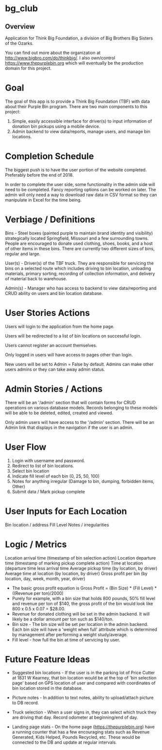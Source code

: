 # bg_club

## Overview ##

Application for Think Big Foundation, a division of Big Brothers Big Sisters of the Ozarks.

You can find out more about the organization at http://www.bigbro.com/do/thinkbig/. I also own/control  https://www.thepurplebin.org which will eventually be the production domain for this project. 


# Goal #
The goal of this app is to provide a Think Big Foundation (TBF) with data about their Purple Bin program. There are two main components to this project:
  1. Simple, easily accessible interface for driver(s) to input information of donation bin pickups using a mobile device.
  2. Admin backend to view data/reports, manage users, and manage bin locations.

# Completion Schedule #

The biggest push is to have the user portion of the website completed. Preferably before the end of 2018. 

In order to complete the user side, some functionality in the admin side will need to be completed. Fancy reporting options can be worked on later. The admin will only need a way to download raw data in CSV format so they can manipulate in Excel for the time being.

# Verbiage / Definitions #

Bins - Steel boxes (painted purple to maintain brand identity and visibility) strategically located Springfield, Missouri and a few surrounding towns. People are encouraged to donate used clothing, shoes, books, and a host of other items in these bins. There are currently two different sizes of bins, regular and large.

User(s) - Driver(s) of the TBF truck. They are responsible for servicing the bins on a selected route which includes driving to bin location, unloading materials, primary sorting, recording of collection information, and delivery of material back to warehouse.

Admin(s) - Manager who has access to backend to view data/reporting and CRUD ability on users and bin location database. 

# User Stories Actions

Users will login to the application from the home page.

Users will be redirected to a list of bin locations on successful login.

Users cannot register an account themselves.

Only logged in users will have access to pages other than login.

New users will be set to Admin = False by default. Admins can make other users admins or they can take away admin status.

# Admin Stories / Actions

There will be an '/admin' section that will contain forms for CRUD operations on various database models. Records belonging to these models
will be able to be deleted, edited, created and viewed.

Only admin users will have access to the '/admin' section. There will be an Admin link that displays in the navigation if the user is an
admin.


# User Flow

1. Login with username and password.
2. Redirect to list of bin locations.
3. Select bin location
4. Indicate fill level of each bin (0, 25, 50, 100)
5. Notes for anything irregular (Damage to bin, dumping, forbidden items, Other)
6. Submit data / Mark pickup complete

# User Inputs for Each Location

Bin location / address
Fill Level
Notes / irregularities

# Logic / Metrics

Location arrival time (timestamp of bin selection action)
Location departure time (timestamp of marking pickup complete action)
Time at location (departure time less arrival time
Average pickup time (by location, by driver)
Average time at location (by location, by driver)
Gross profit per bin (by location, day, week, month, year, driver)
  - The basic gross profit equation is Gross Profit = (Bin Size) * (Fill Level) * ((Revenue per ton)/2000)
  - Purely for example, with a bin size that holds 800 pounds, 50% fill level and revenue per ton of $140, the gross profit of the bin would look like 800 x 0.5 x 0.07 = $28.00.
  - Revenue for donated clothing will be set in the admin backend. It will likely be a dollar amount per ton such as $140/ton. 
  - Bin size - The bin size will be set per location in the admin backend. Each bin size will have a 'weight when full' attribute which is determined by management after performing a weight study/average.
  - Fill level - how full the bin at time of servicing by user.


# Future Feature Ideas #

- Suggested bin locations - If the user is in the parking lot of Price Cutter at 1831 W Kearney, that bin location would be at the top of 'bin selection page' based on GPS location of user and compared with coordinates of bin location stored in the database.

- Picture notes - In addition to text notes, ability to upload/attach picture to DB record.

- Truck selection - When a user signs in, they can select which truck they are driving that day. Record odometer at beginning/end of day.

- Landing page stats - On the home page (https://thepurplebin.org) have a running counter that has a few encouraging stats such as Revenue Generated, Kids Helped, Pounds Recycled, etc. These would be connected to the DB and update at regular intervals.

